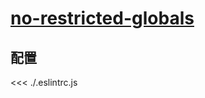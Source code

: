 # [no-restricted-globals](https://eslint.org/docs/rules/no-restricted-globals)

## 配置

<<< ./.eslintrc.js
